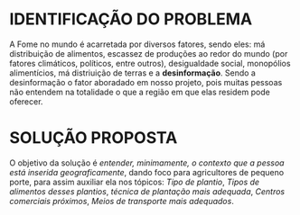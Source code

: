 # IDENTIFICAÇÃO DO PROBLEMA
  A Fome no mundo é acarretada por diversos fatores, sendo eles: má distribuição de alimentos, escassez de produções ao redor do mundo
  (por fatores climáticos, políticos, entre outros), desigualdade social, monopólios alimentícios, má distriuição de terras 
  e a **desinformação**. Sendo a desinformação o fator aboradado em nosso projeto, pois muitas pessoas não entendem na totalidade o que a região
  em que elas residem pode oferecer.
  
# SOLUÇÃO PROPOSTA
  O objetivo da solução é *entender, minimamente, o contexto que a pessoa está inserida geograficamente*, dando foco para agricultores de
  pequeno porte, para assim auxiliar ela nos tópicos: *Tipo de plantio*, *Tipos de alimentos desses plantios*, *técnica de plantação mais adequada*, 
  *Centros comerciais próximos*, *Meios de transporte mais adequados*.
